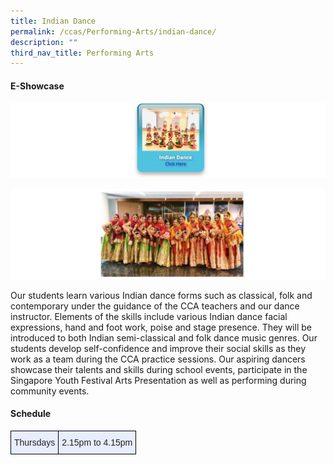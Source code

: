 ```yaml
---
title: Indian Dance
permalink: /ccas/Performing-Arts/indian-dance/
description: ""
third_nav_title: Performing Arts
---
```

#### E-Showcase

<a href = "https://vimeo.com/588148375/6c728d4052" target = "_self"> 
          <img src="/images/indiandance.png"></a>


![](/images/id1.png)

Our students learn various Indian dance forms such as classical, folk and contemporary under the guidance of the CCA teachers and our dance instructor. Elements of the skills include various Indian dance facial expressions, hand and foot work, poise and stage presence. They will be introduced to both Indian semi-classical and folk dance music genres. Our students develop self-confidence and improve their social skills as they work as a team during the CCA practice sessions. Our aspiring dancers showcase their talents and skills during school events, participate in the Singapore Youth Festival Arts Presentation as well as performing during community events.

#### Schedule

<style type="text/css">
.tg  {border-collapse:collapse;border-spacing:0;margin:0px auto;}
.tg td{border-color:black;border-style:solid;border-width:1px;font-family:Arial, sans-serif;font-size:14px;
  overflow:hidden;padding:10px 5px;word-break:normal;}
.tg th{border-color:black;border-style:solid;border-width:1px;font-family:Arial, sans-serif;font-size:14px;
  font-weight:normal;overflow:hidden;padding:10px 5px;word-break:normal;}
.tg .tg-lr6o{background-color:#E8EDFF;color:#222;text-align:left;vertical-align:middle}
</style>
<table class="tg">
<tbody>
  <tr>
    <td class="tg-lr6o"><span style="color:#222">Thursdays</span></td>
    <td class="tg-lr6o"><span style="color:#222">2.15pm to 4.15pm</span></td>
  </tr>
</tbody>
</table>